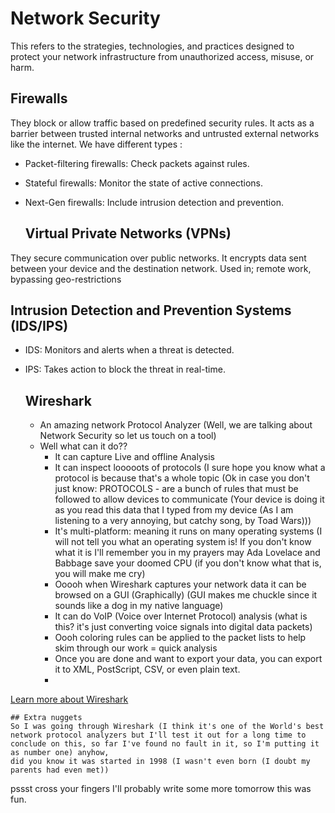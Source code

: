 # Network Security
This refers to the strategies, technologies, and practices designed to protect your network infrastructure from unauthorized access, misuse, or harm.

  ## Firewalls
They block or allow traffic based on predefined security rules. 
It acts as a barrier between trusted internal networks and untrusted external networks like the internet.
We have different types : 
  - Packet-filtering firewalls: Check packets against rules.
  - Stateful firewalls: Monitor the state of active connections.
  - Next-Gen firewalls: Include intrusion detection and prevention.

    ## Virtual Private Networks (VPNs)
They secure communication over public networks. 
It encrypts data sent between your device and the destination network.
Used in; remote work, bypassing geo-restrictions

  ## Intrusion Detection and Prevention Systems (IDS/IPS)
  - IDS: Monitors and alerts when a threat is detected.
  - IPS: Takes action to block the threat in real-time.

    ## Wireshark
    - An amazing network Protocol Analyzer (Well, we are talking about Network Security so let us touch on a tool)
    - Well what can it do??
      - It can capture Live and offline Analysis
      - It can inspect looooots of protocols (I sure hope you know what a protocol is because that's a whole topic (Ok in case you don't  just know: PROTOCOLS - are a bunch of rules that must be followed to allow devices to communicate (Your device is doing it as you read this data that I typed from my device (As I am listening to a very annoying, but catchy song, by Toad Wars)))
      - It's multi-platform: meaning it runs on many operating systems (I will not tell you what an operating system is! If you don't know what it is I'll remember you in my prayers may Ada Lovelace and Babbage save your doomed CPU (if you don't know what that is, you will make me cry)
      - Ooooh when Wireshark captures your network data it can be browsed on a GUI (Graphically) (GUI makes me chuckle since it sounds like a dog in my native language)
      - It can do VoIP (Voice over Internet Protocol) analysis (what is this? it's just converting voice signals into digital data packets)
      - Oooh coloring rules can be applied to the packet lists to help skim through our work = quick analysis
      - Once you are done and want to export your data, you can export it to XML, PostScript, CSV, or even plain text.
      - 
[Learn more about Wireshark](https://www.wireshark.org/docs/wsug_html_chunked/)

    ## Extra nuggets
    So I was going through Wireshark (I think it's one of the World's best network protocol analyzers but I'll test it out for a long time to conclude on this, so far I've found no fault in it, so I'm putting it as number one) anyhow,
    did you know it was started in 1998 (I wasn't even born (I doubt my parents had even met))  


pssst cross your fingers I'll probably write some more tomorrow this was fun.
